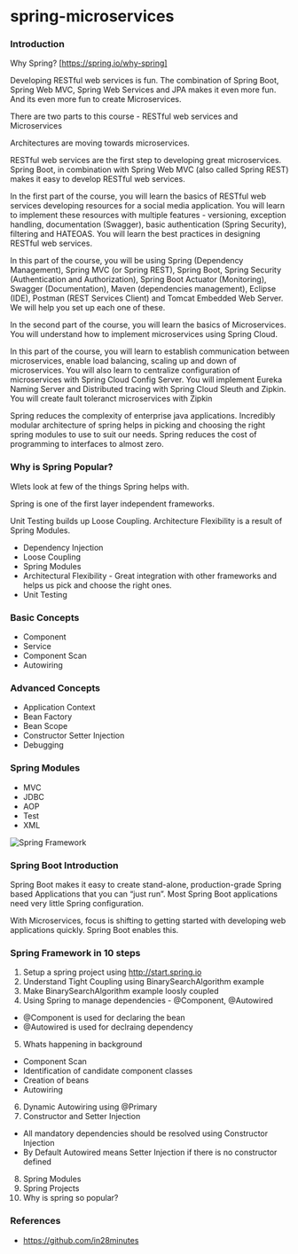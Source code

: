 # spring-microservices

### Introduction

Why Spring? [https://spring.io/why-spring]

Developing RESTful web services is fun. The combination of Spring Boot, Spring Web MVC, Spring Web Services and JPA makes it even more fun. And its even more fun to create Microservices.

There are two parts to this course - RESTful web services and Microservices

Architectures are moving towards microservices. 

RESTful web services are the first step to developing great microservices. Spring Boot, in combination with Spring Web MVC (also called Spring REST) makes it easy to develop RESTful web services. 

In the first part of the course, you will learn the basics of RESTful web services developing resources for a social media application. You will learn to implement these resources with multiple features - versioning, exception handling, documentation (Swagger), basic authentication (Spring Security), filtering and HATEOAS. You will learn the best practices in designing RESTful web services.

In this part of the course, you will be using Spring (Dependency Management), Spring MVC (or Spring REST), Spring Boot, Spring Security (Authentication and Authorization), Spring Boot Actuator (Monitoring), Swagger (Documentation), Maven (dependencies management), Eclipse (IDE), Postman (REST Services Client) and Tomcat Embedded Web Server. We will help you set up each one of these.

In the second part of the course, you will learn the basics of Microservices. You will understand how to implement microservices using Spring Cloud.

In this part of the course, you will learn to establish communication between microservices, enable load balancing, scaling up and down of microservices. You will also learn to centralize configuration of microservices with Spring Cloud Config Server. You will implement Eureka Naming Server and Distributed tracing with Spring Cloud Sleuth and Zipkin. You will create fault toleranct microservices with Zipkin

Spring reduces the complexity of enterprise java applications. Incredibly modular architecture of spring helps in picking and choosing the right spring modules to use to suit our needs. Spring reduces the cost of programming to interfaces to almost zero.

### Why is Spring Popular?

Wlets look at few of the things Spring helps with. 

Spring is one of the first layer independent frameworks.

Unit Testing builds up Loose Coupling. Architecture Flexibility is a result of Spring Modules.

- Dependency Injection
- Loose Coupling
- Spring Modules
- Architectural Flexibility - Great integration with other frameworks and helps us pick and choose the right ones.
- Unit Testing


### Basic Concepts
- Component
- Service
- Component Scan
- Autowiring

### Advanced Concepts
- Application Context
- Bean Factory
- Bean Scope
- Constructor Setter Injection
- Debugging 

### Spring Modules
- MVC
- JDBC
- AOP
- Test
- XML

![Spring Framework](https://docs.spring.io/spring-framework/docs/3.0.x/spring-framework-reference/html/images/spring-overview.png)


### Spring Boot Introduction
Spring Boot makes it easy to create stand-alone, production-grade Spring based Applications that you can “just run”. Most Spring Boot applications need very little Spring configuration.

With Microservices, focus is shifting to getting started with developing web applications quickly. Spring Boot enables this.

### Spring Framework in 10 steps
1. Setup a spring project using http://start.spring.io
2. Understand Tight Coupling using BinarySearchAlgorithm example
3. Make BinarySearchAlgorithm example loosly coupled
4. Using Spring to manage dependencies - @Component, @Autowired
  - @Component is used for declaring the bean
  - @Autowired is used for declraing dependency
5. Whats happening in background
  - Component Scan
  - Identification of candidate component classes
  - Creation of beans
  - Autowiring
6. Dynamic Autowiring using @Primary
7. Constructor and Setter Injection
  - All mandatory dependencies should be resolved using Constructor Injection
  - By Default Autowired means Setter Injection if there is no constructor defined
8. Spring Modules
9. Spring Projects
10. Why is spring so popular?


### References
- https://github.com/in28minutes

